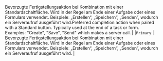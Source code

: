 <span data-ttu-id="32f25-p105">Bevorzugte Fertigstellungsaktion bei Kombination mit einer Standardschaltfläche. Wird in der Regel am Ende einer Aufgabe oder eines Formulars verwendet. Beispiele: „Erstellen“, „Speichern“, „Senden“, wodurch ein Serveraufruf ausgeführt wird.</span><span class="sxs-lookup"><span data-stu-id="32f25-p105">Preferred completion action when paired with a Standard button. Typically used at the end of a task or form. Examples: "Create", "Save", "Send" which makes a server call.</span></span> |
|`Primary`       | Bevorzugte Fertigstellungsaktion bei Kombination mit einer Standardschaltfläche. Wird in der Regel am Ende einer Aufgabe oder eines Formulars verwendet. Beispiele: „Erstellen“, „Speichern“, „Senden“, wodurch ein Serveraufruf ausgeführt wird. |
